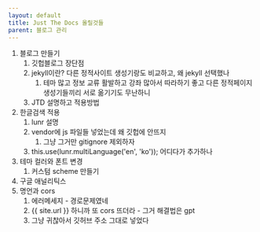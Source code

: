 ```yaml
---
layout: default
title: Just The Docs 올릴것들
parent: 블로그 관리
---
```


1. 블로그 만들기
   1. 깃헙블로그 장단점
   2. jekyll이란? 다른 정적사이트 생성기랑도 비교하고, 왜 jekyll 선택했나
      1. 테마 많고 정보 교류 활발하고 강좌 많아서 따라하기 좋고 다른 정적페이지 생성기들끼리 서로 옮기기도 무난하니
   3. JTD 설명하고 적용방법
2. 한글검색 적용
   1. lunr 설명
   2. vendor에 js 파일들 넣었는데 왜 깃헙에 안뜨지
      1. 그냥 그거만 gitignore 제외하자
   3. this.use(lunr.multiLanguage('en', 'ko')); 어디다가 추가하나
3. 테마 컬러와 폰트 변경
   1. 커스텀 scheme 만들기
4. 구글 애널리틱스
5. 명언과 cors
   1. 에러메세지 - 경로문제였네
   2. {{ site.url }} 하니까 또 cors 뜨더라 - 그거 해결법은 gpt
   3. 그냥 귀찮아서 깃허브 주소 그대로 넣었다